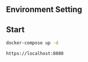 


## Environment Setting 

## Start

```bash
docker-compose up -d
```

```bash
https://localhost:8080
```

